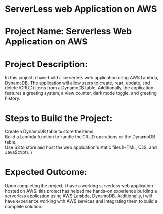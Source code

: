 # ServerLess web Application on AWS
# Project Name: Serverless Web Application on AWS
# Project Description:
In this project, i have build a serverless web application using AWS Lambda, DynamoDB. The application will allow users to create, read, update, and delete (CRUD) items from a DynamoDB table. Additionally, the application features a greeting system, a view counter, dark mode toggle, and greeting history.
# Steps to Build the Project:
Create a DynamoDB table to store the items. \
Build a Lambda function to handle the CRUD operations on the DynamoDB table. \
Use S3 to store and host the web application's static files (HTML, CSS, and JavaScript). \
# Expected Outcome:
Upon completing the project, i have a working serverless web application hosted on AWS.
this project has helped me hands-on experience building a serverless application using AWS Lambda, DynamoDB.
Additionally, i will have experience working with AWS services and integrating them to build a complete solution.
